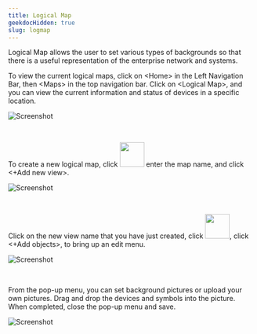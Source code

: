 ```yaml
---
title: Logical Map
geekdocHidden: true
slug: logmap
---
```


Logical Map allows the user to set various types of backgrounds so that there is a useful representation of the enterprise network and systems.

To view the current logical maps, click on \<Home> in the Left Navigation Bar, then \<Maps> in the top navigation bar. Click on \<Logical Map>, and you can view the current information and status of devices in a specific location. 



![Screenshot](/cloud_vista/maps/images/logicalmap2.png)

&nbsp;


To create a new logical map, click <img src="/cloud_vista/maps/images/editicon.png" width="50px"> enter the map name, and click <+Add new view>.


![Screenshot](/cloud_vista/maps/images/logicalcreate.png)

&nbsp;

Click on the new view name that you have just created, click <img src="/cloud_vista/maps/images/editicon.png" width="50px">, click <+Add objects>, to bring up an edit menu.

![Screenshot](/cloud_vista/maps/images/logicaladdobject.png)

&nbsp;

From the pop-up menu, you can set background pictures or upload your own pictures. Drag and drop the devices and symbols into the picture. When completed, close the pop-up menu and save.

![Screenshot](/cloud_vista/maps/images/LogicalMap_3.PNG)
